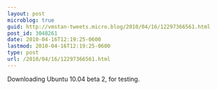 ```yaml
---
layout: post
microblog: true
guid: http://vmstan-tweets.micro.blog/2010/04/16/12297366561.html
post_id: 3048261
date: 2010-04-16T12:19:25-0600
lastmod: 2010-04-16T12:19:25-0600
type: post
url: /2010/04/16/12297366561.html
---
```

Downloading Ubuntu 10.04 beta 2, for testing.

